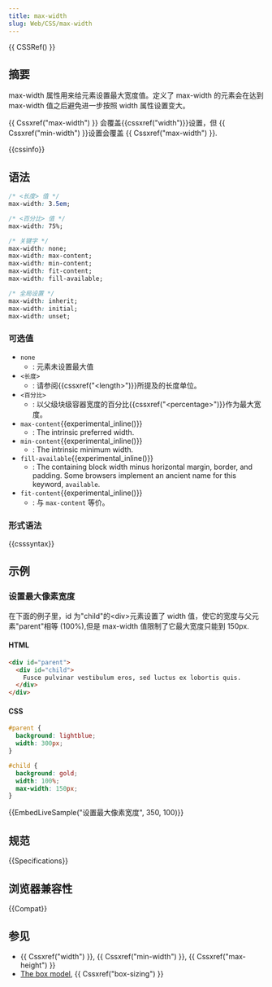 ```yaml
---
title: max-width
slug: Web/CSS/max-width
---
```


{{ CSSRef() }}

## 摘要

max-width 属性用来给元素设置最大宽度值。定义了 max-width 的元素会在达到 max-width 值之后避免进一步按照 width 属性设置变大。

{{ Cssxref("max-width") }} 会覆盖{{cssxref("width")}}设置，但 {{ Cssxref("min-width") }}设置会覆盖 {{ Cssxref("max-width") }}.

{{cssinfo}}

## 语法

```css
/* <长度> 值 */
max-width: 3.5em;

/* <百分比> 值 */
max-width: 75%;

/* 关键字 */
max-width: none;
max-width: max-content;
max-width: min-content;
max-width: fit-content;
max-width: fill-available;

/* 全局设置 */
max-width: inherit;
max-width: initial;
max-width: unset;
```

### 可选值

- `none`
  - : 元素未设置最大值
- `<长度>`
  - : 请参阅{{cssxref("&lt;length&gt;")}}所提及的长度单位。
- `<百分比>`
  - : 以父级块级容器宽度的百分比{{cssxref("&lt;percentage&gt;")}}作为最大宽度。
- `max-content`{{experimental_inline()}}
  - : The intrinsic preferred width.
- `min-content`{{experimental_inline()}}
  - : The intrinsic minimum width.
- `fill-available`{{experimental_inline()}}
  - : The containing block width minus horizontal margin, border, and padding. Some browsers implement an ancient name for this keyword, `available`.
- `fit-content`{{experimental_inline()}}
  - : 与 `max-content` 等价。

### 形式语法

{{csssyntax}}

## 示例

### 设置最大像素宽度

在下面的例子里，id 为"child"的\<div>元素设置了 width 值，使它的宽度与父元素"parent"相等 (100%),但是 max-width 值限制了它最大宽度只能到 150px.

#### HTML

```html
<div id="parent">
  <div id="child">
    Fusce pulvinar vestibulum eros, sed luctus ex lobortis quis.
  </div>
</div>
```

#### CSS

```css
#parent {
  background: lightblue;
  width: 300px;
}

#child {
  background: gold;
  width: 100%;
  max-width: 150px;
}
```

{{EmbedLiveSample("设置最大像素宽度", 350, 100)}}

## 规范

{{Specifications}}

## 浏览器兼容性

{{Compat}}

## 参见

- {{ Cssxref("width") }}, {{ Cssxref("min-width") }}, {{ Cssxref("max-height") }}
- [The box model](/zh-CN/CSS/box_model), {{ Cssxref("box-sizing") }}
